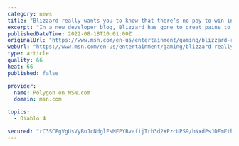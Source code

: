 ```yaml
---
category: news
title: "Blizzard really wants you to know that there’s no pay-to-win in Diablo 4"
excerpt: "In a new developer blog, Blizzard has gone to great pains to reiterate something it had already said: Diablo 4’s monetization will not include any way to buy power or gameplay advantages. In extremely ..."
publishedDateTime: 2022-08-18T10:01:00Z
originalUrl: "https://www.msn.com/en-us/entertainment/gaming/blizzard-really-wants-you-to-know-that-there-e2-80-99s-no-pay-to-win-in-diablo-4/ar-AA10ObX4"
webUrl: "https://www.msn.com/en-us/entertainment/gaming/blizzard-really-wants-you-to-know-that-there-e2-80-99s-no-pay-to-win-in-diablo-4/ar-AA10ObX4"
type: article
quality: 66
heat: 66
published: false

provider:
  name: Polygon on MSN.com
  domain: msn.com

topics:
  - Diablo 4

secured: "rC3SCFgVgUsVyBnJcNdglFsMFPYBvafijTrb3d2XPzcUPS9/bNxdPsJDEmEtheAWa9A8yOnk0+HYTOICe9b095qCdZIt1FtlJI36QT048vsKTdgjziYYuB1BojAr1uY5mhNWEcJQvSvIIC57sAuXiOzeHHtvxj3/yl4GVzp9Ym/7ctouIFx8PL4r5S4gpPAZjV+5nU8GsR02NKH1q0o02rLMt0yqvmoCqE1o92ouJcMN49b3X6xM41i/VIevui81eKTFNB7SZWpiR+CDbYBNmplJJluLfdIlX+UOYHsv46SIwZY8cqPy/xPnb6+N6vdhKZzFMTUDQ7+zJhDwvlUhoo1gQ+C6I+Qs1K/nAZQXcKQ=;lDXGbr4ckoTs6AlPYnQxQQ=="
---
```


